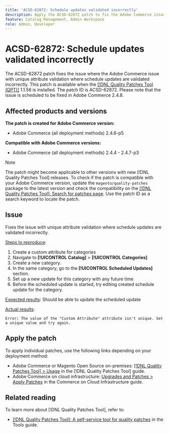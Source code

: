 ```yaml
---
title: 'ACSD-62872: Schedule updates validated incorrectly'
description: Apply the ACSD-62872 patch to fix the Adobe Commerce issue with unique attribute validation where schedule updates are validated incorrectly
feature: Catalog Management, Admin Workspace
role: Admin, Developer
---
```


# ACSD-62872: Schedule updates validated incorrectly

The ACSD-62872 patch fixes the issue where the Adobe Commerce issue with unique attribute validation where schedule updates are validated incorrectly. This patch is available when the [[!DNL Quality Patches Tool (QPT)]](/help/tools/quality-patches-tool/quality-patches-tool-to-self-serve-quality-patches.md) 1.1.56 is installed. The patch ID is ACSD-62872. Please note that the issue is scheduled to be fixed in Adobe Commerce 2.4.8.

## Affected products and versions

**The patch is created for Adobe Commerce version:**

* Adobe Commerce (all deployment methods) 2.4.6-p5

**Compatible with Adobe Commerce versions:**

* Adobe Commerce (all deployment methods) 2.4.4 - 2.4.7-p3

>[!NOTE]
>
>The patch might become applicable to other versions with new [!DNL Quality Patches Tool] releases. To check if the patch is compatible with your Adobe Commerce version, update the `magento/quality-patches` package to the latest version and check the compatibility on the [[!DNL Quality Patches Tool]: Search for patches page](https://experienceleague.adobe.com/tools/commerce-quality-patches/index.html). Use the patch ID as a search keyword to locate the patch.

## Issue

Fixes the issue with unique attribute validation where schedule updates are validated incorrectly.

<u>Steps to reproduce</u>:

1. Create a custom attribute for categories
1. Navigate to **[!UICONTROL Catalog]** > **[!UICONTROL Categories]**
1. Create a new category.
1. In the same category, go to the **[!UICONTROL Scheduled Updates]** section.
1. Set up a new update for this category with any future time
1. Before the scheduled update is started, try editing created schedule update for the category.

<u>Expected results</u>:
Should be able to update the scheduled update

<u>Actual results</u>:

`Error: The value of the "Custom Attribute" attribute isn't unique. Set a unique value and try again.`

## Apply the patch

To apply individual patches, use the following links depending on your deployment method:

* Adobe Commerce or Magento Open Source on-premises: [[!DNL Quality Patches Tool] > Usage](/help/tools/quality-patches-tool/usage.md) in the [!DNL Quality Patches Tool] guide.
* Adobe Commerce on cloud infrastructure: [Upgrades and Patches > Apply Patches](https://experienceleague.adobe.com/docs/commerce-cloud-service/user-guide/develop/upgrade/apply-patches.html) in the Commerce on Cloud Infrastructure guide.


## Related reading

To learn more about [!DNL Quality Patches Tool], refer to:

* [[!DNL Quality Patches Tool]: A self-service tool for quality patches](/help/tools/quality-patches-tool/quality-patches-tool-to-self-serve-quality-patches.md) in the Tools guide.
